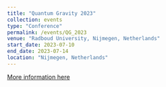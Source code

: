 ```yaml
---
title: "Quantum Gravity 2023"
collection: events
type: "Conference"
permalink: /events/QG_2023
venue: "Radboud University, Nijmegen, Netherlands"
start_date: 2023-07-10
end_date: 2023-07-14
location: "Nijmegen, Netherlands"
---
```


[More information here](https://indico.imapp.ru.nl/event/106/)

